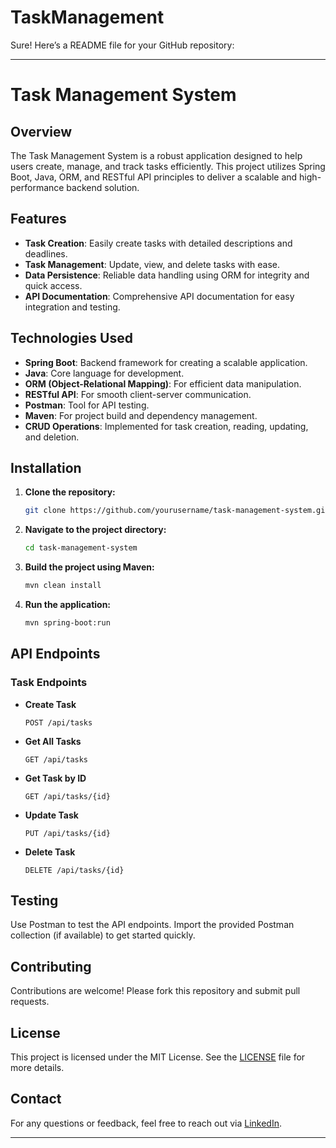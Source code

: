 # TaskManagement
Sure! Here’s a README file for your GitHub repository:

---

# Task Management System

## Overview

The Task Management System is a robust application designed to help users create, manage, and track tasks efficiently. This project utilizes Spring Boot, Java, ORM, and RESTful API principles to deliver a scalable and high-performance backend solution.

## Features

- **Task Creation**: Easily create tasks with detailed descriptions and deadlines.
- **Task Management**: Update, view, and delete tasks with ease.
- **Data Persistence**: Reliable data handling using ORM for integrity and quick access.
- **API Documentation**: Comprehensive API documentation for easy integration and testing.

## Technologies Used

- **Spring Boot**: Backend framework for creating a scalable application.
- **Java**: Core language for development.
- **ORM (Object-Relational Mapping)**: For efficient data manipulation.
- **RESTful API**: For smooth client-server communication.
- **Postman**: Tool for API testing.
- **Maven**: For project build and dependency management.
- **CRUD Operations**: Implemented for task creation, reading, updating, and deletion.

## Installation

1. **Clone the repository:**
    ```bash
    git clone https://github.com/yourusername/task-management-system.git
    ```
2. **Navigate to the project directory:**
    ```bash
    cd task-management-system
    ```
3. **Build the project using Maven:**
    ```bash
    mvn clean install
    ```
4. **Run the application:**
    ```bash
    mvn spring-boot:run
    ```

## API Endpoints

### Task Endpoints

- **Create Task**
    ```http
    POST /api/tasks
    ```

- **Get All Tasks**
    ```http
    GET /api/tasks
    ```

- **Get Task by ID**
    ```http
    GET /api/tasks/{id}
    ```

- **Update Task**
    ```http
    PUT /api/tasks/{id}
    ```

- **Delete Task**
    ```http
    DELETE /api/tasks/{id}
    ```

## Testing

Use Postman to test the API endpoints. Import the provided Postman collection (if available) to get started quickly.

## Contributing

Contributions are welcome! Please fork this repository and submit pull requests.

## License

This project is licensed under the MIT License. See the [LICENSE](LICENSE) file for more details.

## Contact

For any questions or feedback, feel free to reach out via [LinkedIn]((https://www.linkedin.com/in/gokul-n-89283b244/)).

---

